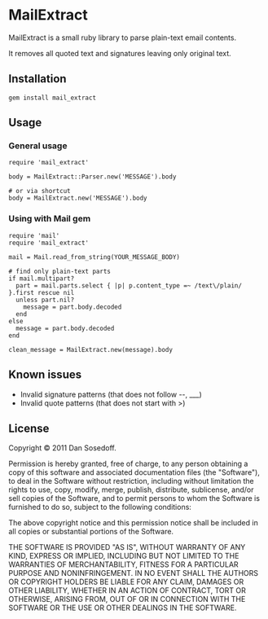 # MailExtract

MailExtract is a small ruby library to parse plain-text email contents.

It removes all quoted text and signatures leaving only original text. 

## Installation

    gem install mail_extract

## Usage

### General usage

    require 'mail_extract'

    body = MailExtract::Parser.new('MESSAGE').body

    # or via shortcut
    body = MailExtract.new('MESSAGE').body

### Using with Mail gem

    require 'mail'
    require 'mail_extract'

    mail = Mail.read_from_string(YOUR_MESSAGE_BODY)
    
    # find only plain-text parts
    if mail.multipart?
      part = mail.parts.select { |p| p.content_type =~ /text\/plain/ }.first rescue nil
      unless part.nil?
        message = part.body.decoded
      end
    else
      message = part.body.decoded
    end

    clean_message = MailExtract.new(message).body

## Known issues

- Invalid signature patterns (that does not follow --, ___)
- Invalid quote patterns (that does not start with >)

## License

Copyright © 2011 Dan Sosedoff.

Permission is hereby granted, free of charge, to any person obtaining a copy of this software and associated documentation files (the "Software"), to deal in the Software without restriction, including without limitation the rights to use, copy, modify, merge, publish, distribute, sublicense, and/or sell copies of the Software, and to permit persons to whom the Software is furnished to do so, subject to the following conditions:

The above copyright notice and this permission notice shall be included in all copies or substantial portions of the Software.

THE SOFTWARE IS PROVIDED "AS IS", WITHOUT WARRANTY OF ANY KIND, EXPRESS OR IMPLIED, INCLUDING BUT NOT LIMITED TO THE WARRANTIES OF MERCHANTABILITY, FITNESS FOR A PARTICULAR PURPOSE AND NONINFRINGEMENT. IN NO EVENT SHALL THE AUTHORS OR COPYRIGHT HOLDERS BE LIABLE FOR ANY CLAIM, DAMAGES OR OTHER LIABILITY, WHETHER IN AN ACTION OF CONTRACT, TORT OR OTHERWISE, ARISING FROM, OUT OF OR IN CONNECTION WITH THE SOFTWARE OR THE USE OR OTHER DEALINGS IN THE SOFTWARE.